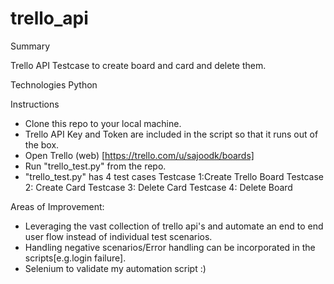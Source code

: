 # trello_api

Summary

Trello API Testcase to create board and card and delete them.

Technologies
Python

Instructions

- Clone this repo to your local machine.
- Trello API Key and Token are included in the script so that it runs out of the box.
- Open Trello (web) [https://trello.com/u/sajoodk/boards]
- Run "trello_test.py" from the repo.
- "trello_test.py" has 4 test cases 
Testcase 1:Create Trello Board
Testcase 2: Create Card
Testcase 3: Delete Card
Testcase 4: Delete Board

Areas of Improvement:
- Leveraging the vast collection of trello api's and automate an end to end user flow instead of individual test scenarios.
- Handling negative scenarios/Error handling can be incorporated in the scripts[e.g.login failure].
- Selenium to validate my automation script :) 


 